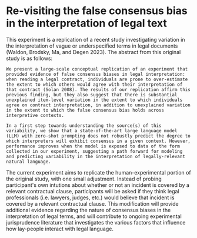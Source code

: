 # Re-visiting the false consensus bias in the interpretation of legal text 
This experiment is a replication of a recent study investigating variation in the interpretation of vague or underspecified terms in legal documents (Waldon, Brodsky, Ma, and Degen 2023). The abstract from this original study is as follows: 

	We present a large-scale conceptual replication of an experiment that provided evidence of false consensus biases in legal interpretation: when reading a legal contract, individuals are prone to over-estimate the extent to which others would agree with their interpretation of that contract (Solan 2008). The results of our replication affirm this previous finding, but they also suggest that there is substantial unexplained item-level variation in the extent to which individuals agree on contract interpretation, in addition to unexplained variation in the extent to which the false consensus bias holds across interpretive contexts.

	In a first step towards understanding the source(s) of this variability, we show that a state-of-the-art large language model (LLM) with zero-shot prompting does not robustly predict the degree to which interpreters will exhibit consensus in a given context. However, performance improves when the model is exposed to data of the form collected in our experiment, suggesting a path forward for modeling and predicting variability in the interpretation of legally-relevant natural language.

The current experiment aims to replicate the human-experimental portion of the original study, with one small adjustment. Instead of probing participant's own intutions about whether or not an incident is covered by a relevant contractual clause, participants will be asked if they think legal professionals (i.e. lawyers, judges, etc.) would believe that incident is covered by a relevant contractual clause. This modification will provide additional evidence regarding the nature of consensus biases in the interpretation of legal terms, and will contribute to ongoing experimental jurisprudence literature that investigates the various factors that influence how lay-people interact with legal language.  
